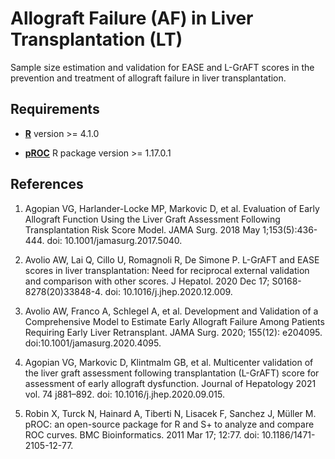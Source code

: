 # Allograft Failure (AF) in Liver Transplantation (LT)

Sample size estimation and validation for EASE and L-GrAFT scores in the prevention and treatment of allograft failure in liver transplantation.

## Requirements

- [**R**](https://www.r-project.org/) version >= 4.1.0

- [**pROC**](https://CRAN.R-project.org/package=pROC) R package version >= 1.17.0.1

## References

1. Agopian VG, Harlander-Locke MP, Markovic D, et al. Evaluation of Early Allograft Function Using the Liver Graft Assessment Following Transplantation Risk Score Model. JAMA Surg. 2018 May 1;153(5):436-444. doi: 10.1001/jamasurg.2017.5040.
    
2. Avolio AW, Lai Q, Cillo U, Romagnoli R, De Simone P. L-GrAFT and EASE scores in liver transplantation: Need for reciprocal external validation and comparison with other scores. J Hepatol. 2020 Dec 17; S0168-8278(20)33848-4. doi: 10.1016/j.jhep.2020.12.009.
    
3. Avolio AW, Franco A, Schlegel A, et al. Development and Validation of a Comprehensive Model to Estimate Early Allograft Failure Among Patients Requiring Early Liver Retransplant. JAMA Surg. 2020; 155(12): e204095. doi:10.1001/jamasurg.2020.4095.
    
4. Agopian VG, Markovic D, Klintmalm GB, et al. Multicenter validation of the liver graft assessment following transplantation (L-GrAFT) score for assessment of early allograft dysfunction. Journal of Hepatology 2021 vol. 74 j881–892. doi: 10.1016/j.jhep.2020.09.015.
    
5. Robin X, Turck N, Hainard A, Tiberti N, Lisacek F, Sanchez J, Müller M. pROC: an open-source package for R and S+ to analyze and compare ROC curves. BMC Bioinformatics. 2011 Mar 17; 12:77. doi: 10.1186/1471-2105-12-77.

